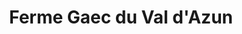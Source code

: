 ---
title: "Ferme Gaec du Val d'Azun"
url: /arrens-marsous/ferme-gaec-du-val-dazun/
shop: Hofladen
---